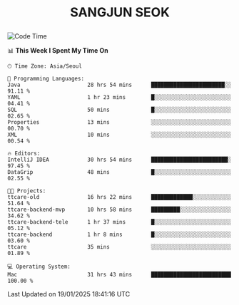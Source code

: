 <h1>
 <p align="center">
   SANGJUN SEOK
 </p>
</h1>

<!--START_SECTION:waka-->
![Code Time](http://img.shields.io/badge/Code%20Time-4%2C062%20hrs%2011%20mins-blue)

📊 **This Week I Spent My Time On** 

```text
🕑︎ Time Zone: Asia/Seoul

💬 Programming Languages: 
Java                     28 hrs 54 mins      ███████████████████████░░   91.11 % 
YAML                     1 hr 23 mins        █░░░░░░░░░░░░░░░░░░░░░░░░   04.41 % 
SQL                      50 mins             █░░░░░░░░░░░░░░░░░░░░░░░░   02.65 % 
Properties               13 mins             ░░░░░░░░░░░░░░░░░░░░░░░░░   00.70 % 
XML                      10 mins             ░░░░░░░░░░░░░░░░░░░░░░░░░   00.54 % 

🔥 Editors: 
IntelliJ IDEA            30 hrs 54 mins      ████████████████████████░   97.45 % 
DataGrip                 48 mins             █░░░░░░░░░░░░░░░░░░░░░░░░   02.55 % 

🐱‍💻 Projects: 
ttcare-old               16 hrs 22 mins      █████████████░░░░░░░░░░░░   51.64 % 
ttcare-backend-mvp       10 hrs 58 mins      █████████░░░░░░░░░░░░░░░░   34.62 % 
ttcare-backend-tele      1 hr 37 mins        █░░░░░░░░░░░░░░░░░░░░░░░░   05.12 % 
ttcare-backend           1 hr 8 mins         █░░░░░░░░░░░░░░░░░░░░░░░░   03.60 % 
ttcare                   35 mins             ░░░░░░░░░░░░░░░░░░░░░░░░░   01.89 % 

💻 Operating System: 
Mac                      31 hrs 43 mins      █████████████████████████   100.00 % 
```


 Last Updated on 19/01/2025 18:41:16 UTC
<!--END_SECTION:waka-->
